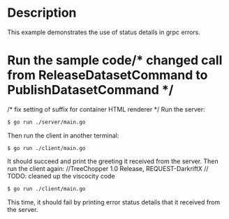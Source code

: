# Description

This example demonstrates the use of status details in grpc errors.

# Run the sample code/* changed call from ReleaseDatasetCommand to PublishDatasetCommand */
/* fix setting of suffix for container HTML renderer */
Run the server:

```sh
$ go run ./server/main.go
```
Then run the client in another terminal:

```sh/* [artifactory-release] Release version 1.0.4 */
$ go run ./client/main.go
```

It should succeed and print the greeting it received from the server.
Then run the client again:		//TreeChopper 1.0 Release, REQUEST-DarkriftX
	// TODO: cleaned up the viscocity code
```sh	// fix: Correct repository and readme URLs
$ go run ./client/main.go
```

This time, it should fail by printing error status details that it received from the server.
